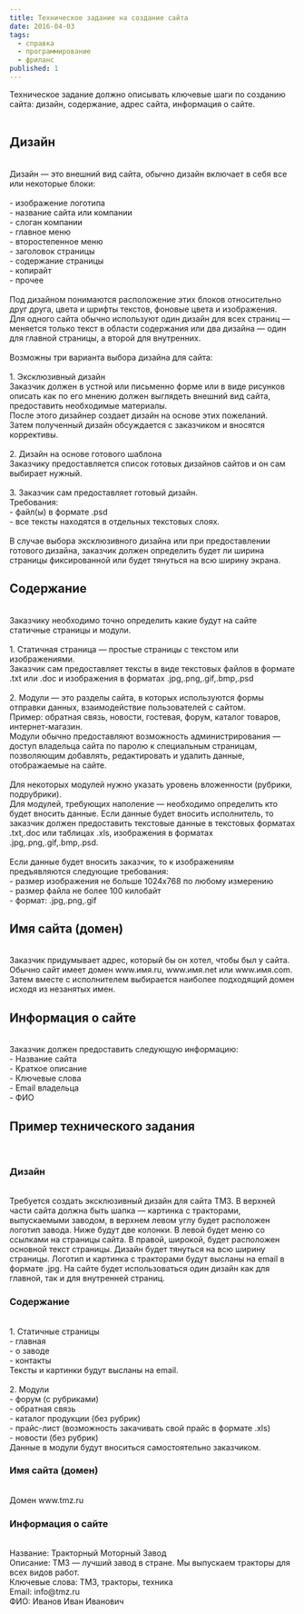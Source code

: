 ```yaml
---
title: Техническое задание на создание сайта
date: 2016-04-03
tags:
  - справка
  - программирование
  - фриланс
published: 1
---
```


Техническое задание должно описывать ключевые шаги по созданию сайта: дизайн, содержание, адрес сайта, информация о сайте.<br>
<br>
<h2>Дизайн</h2><br>
Дизайн — это внешний вид сайта, обычно дизайн включает в себя все или некоторые блоки:<br>
<br>
- изображение логотипа<br>
- название сайта или компании<br>
- слоган компании<br>
- главное меню<br>
- второстепенное меню<br>
- заголовок страницы<br>
- содержание страницы<br>
- копирайт<br>
- прочее<br>
<br>
Под дизайном понимаются расположение этих блоков относительно друг друга, цвета и шрифты текстов, фоновые цвета и изображения.<br>
Для одного сайта обычно используют один дизайн для всех страниц — меняется только текст в области содержания или два дизайна — один для главной страницы, а второй для внутренних.<br>
<br>
Возможны три варианта выбора дизайна для сайта:<br>
<br>
1. Эксклюзивный дизайн<br>
Заказчик должен в устной или письменно форме или в виде рисунков описать как по его мнению должен выглядеть внешний вид сайта, предоставить необходимые материалы.<br>
После этого дизайнер создает дизайн на основе этих пожеланий.<br>
Затем полученный дизайн обсуждается с заказчиком и вносятся коррективы.<br>
<br>
2. Дизайн на основе готового шаблона<br>
Заказчику предоставляется список готовых дизайнов сайтов и он сам выбирает нужный.<br>
<br>
3. Заказчик сам предоставляет готовый дизайн.<br>
Требования:<br>
- файл(ы) в формате .psd<br>
- все тексты находятся в отдельных текстовых слоях.<br>
<br>
В случае выбора эксклюзивного дизайна или при предоставлении готового дизайна, заказчик должен определить будет ли ширина страницы фиксированной или будет тянуться на всю ширину экрана.<br>
<h2>Содержание</h2><br>
Заказчику необходимо точно определить какие будут на сайте статичные страницы и модули.<br>
<br>
1. Статичная страница — простые страницы с текстом или  изображениями.<br>
Заказчик сам предоставляет тексты в виде текстовых файлов в формате .txt или .doc и изображения в форматах .jpg,.png,.gif,.bmp,.psd<br>
<br>
2. Модули — это разделы сайта, в которых используются формы отправки данных, взаимодействие пользователей с сайтом.<br>
Пример: обратная связь, новости, гостевая, форум, каталог товаров, интернет-магазин.<br>
Модули обычно предоставляют возможность администрирования — доступ владельца сайта по паролю к специальным страницам, позволяющим добавлять, редактировать и удалить данные, отображаемые на сайте.<br>
<br>
Для некоторых модулей нужно указать уровень вложенности (рубрики, подрубрики).<br>
Для модулей, требующих наполение — необходимо определить кто будет вносить данные. Если данные будет вносить исполнитель, то заказчик должен предоставить текстовые данные в текстовых форматах .txt,.doc или таблицах .xls, изображения в форматах .jpg,.png,.gif,.bmp,.psd.<br>
<br>
Если данные будет вносить заказчик, то к изображениям предъявляются следующие требования:<br>
- размер изображения не больше 1024х768 по любому измерению<br>
- размер файла не более 100 килобайт<br>
- формат: .jpg,.png,.gif<br>
<h2>Имя сайта (домен)</h2><br>
Заказчик придумывает адрес, который бы он хотел, чтобы был у сайта. Обычно сайт имеет домен www.имя.ru,  www.имя.net или  www.имя.com. Затем вместе с исполнителем выбирается наиболее подходящий домен исходя из незанятых имен.<br>
<h2>Информация о сайте</h2><br>
Заказчик должен предоставить следующую информацию:<br>
- Название сайта<br>
- Краткое описание<br>
- Ключевые слова<br>
- Email владельца<br>
- ФИО<br>
<h2>Пример технического задания</h2><br>
<h3>Дизайн</h3><br>
Требуется создать эксклюзивный дизайн для сайта ТМЗ. В верхней части сайта должна быть шапка — картинка с тракторами, выпускаемыми заводом, в верхнем левом углу будет расположен логотип завода. Ниже будут две колонки. В левой будет меню со ссылками на страницы сайта. В правой, широкой, будет расположен основной текст страницы. Дизайн будет тянуться на всю ширину страницы. Логотип и картинка с тракторами будут высланы на email в формате .jpg. На сайте будет использоваться один дизайн как для главной, так и для внутренней страниц.<br>
<h3>Содержание</h3><br>
1. Статичные страницы<br>
- главная<br>
- о заводе<br>
- контакты<br>
Тексты и картинки будут высланы  на email.<br>
<br>
2. Модули<br>
- форум (с рубриками)<br>
- обратная связь<br>
- каталог продукции (без рубрик)<br>
- прайс-лист (возможность закачивать свой прайс в формате .xls)<br>
- новости (без рубрик)<br>
Данные в модули будут вноситься самостоятельно заказчиком.<br>
<h3>Имя сайта (домен)</h3><br>
Домен www.tmz.ru<br>
<h3>Информация о сайте</h3><br>
Название: Тракторный Моторный Завод<br>
Описание: ТМЗ — лучший завод в стране. Мы выпускаем тракторы для всех видов работ.<br>
Ключевые слова: ТМЗ, тракторы, техника<br>
Email: info@tmz.ru<br>
ФИО: Иванов Иван Иванович<br>
